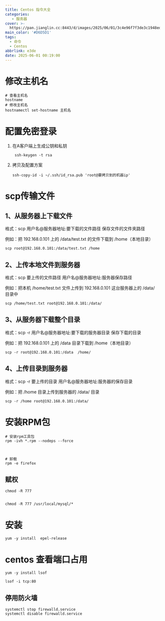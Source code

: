 ```yaml
---
title: Centos 指令大全
categories:
   - 服务器
cover: >-
  https://pan.jianglin.cc:8443/d/images/2025/06/01/3c4e96f7f3de3c1948edcaf5c8a35e8a.png
main_color: '#D6D5D1'
tags:
  - 命令
  - Centos
abbrlink: e3de
date: 2025-06-01 00:19:00
---
```


# 修改主机名

~~~shell
# 查看主机名
hostname
# 修改主机名
hostnamectl set-hostname 主机名
~~~

# 配置免密登录

1. 在A客户端上生成公钥和私钥

   ~~~shell
    ssh-keygen -t rsa
   ~~~

2. 拷贝及配置方案

   ~~~shell
   ssh-copy-id -i ~/.ssh/id_rsa.pub 'root@要拷贝到的机器ip'
   ~~~

   

# scp传输文件

## 1、从服务器上下载文件

格式：scp 用户名@服务器地址:要下载的文件路径 保存文件的文件夹路径

例如：把 192.168.0.101 上的 /data/test.txt 的文件下载到 /home（本地目录）

~~~shell
scp root@192.168.0.101:/data/test.txt /home
~~~

## 2、上传本地文件到服务器

格式：scp 要上传的文件路径 用户名@服务器地址:服务器保存路径

例如：把本机 /home/test.txt 文件上传到 192.168.0.101 这台服务器上的 /data/ 目录中

~~~shell
scp /home/test.txt root@192.168.0.101:/data/
~~~

## 3、从服务器下载整个目录

格式：scp -r 用户名@服务器地址:要下载的服务器目录 保存下载的目录

例如：把 192.168.0.101 上的 /data 目录下载到 /home（本地目录）

~~~shell
scp -r root@192.168.0.101:/data  /home/
~~~

## 4、上传目录到服务器

格式：scp -r 要上传的目录 用户名@服务器地址:服务器的保存目录

例如：把 /home 目录上传到服务器的 /data/ 目录

~~~shell
scp -r /home root@192.168.0.101:/data/
~~~

# 安装RPM包

~~~shell
# 安装rpm工具包
rpm -ivh *.rpm --nodeps --force



# 卸载
rpm -e firefox
~~~

## 赋权

~~~shell
chmod -R 777 


chmod -R 777 /usr/local/mysql/*
~~~



# 安装

~~~
yum -y install  epel-release
~~~

# centos 查看端口占用

~~~shell
yum -y install lsof

lsof -i tcp:80
~~~

## 停用防火墙

~~~shell
systemctl stop firewalld.service
systemctl disable firewalld.service
~~~
